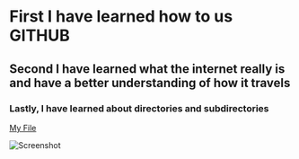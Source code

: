 # First I have learned how to us GITHUB

## Second I have learned what the internet really is and have a better understanding of how it travels

### Lastly, I have learned about directories and subdirectories

 

[My File](./responses.txt)

![Screenshot](./images/screenshot.jpg)